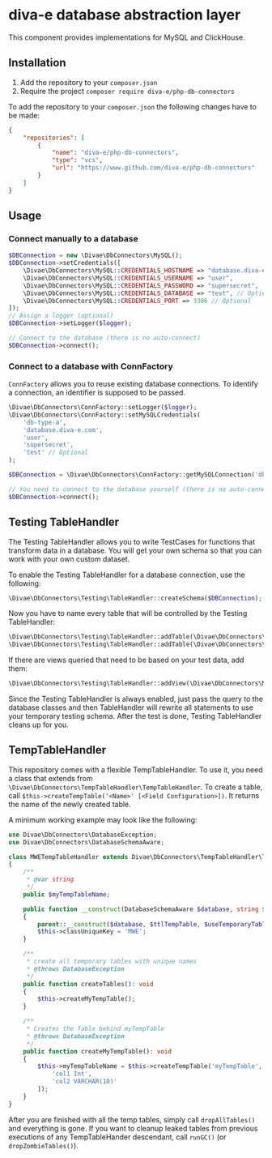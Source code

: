 # diva-e database abstraction layer

This component provides implementations for MySQL and ClickHouse.

## Installation

1. Add the repository to your `composer.json`
2. Require the project `composer require diva-e/php-db-connectors`

To add the repository to your `composer.json` the following changes have to be made:

```json
{
    "repositories": [  
        {
            "name": "diva-e/php-db-connectors",
            "type": "vcs",
            "url": "https://www.github.com/diva-e/php-db-connectors"
        }
    ]
}
```

## Usage

### Connect manually to a database

```php
$DBConnection = new \Divae\DbConnectors\MySQL();
$DBConnection->setCredentials([
    \Divae\DbConnectors\MySQL::CREDENTIALS_HOSTNAME => "database.diva-e.com",
    \Divae\DbConnectors\MySQL::CREDENTIALS_USERNAME => "user",
    \Divae\DbConnectors\MySQL::CREDENTIALS_PASSWORD => "supersecret",
    \Divae\DbConnectors\MySQL::CREDENTIALS_DATABASE => "test", // Optional
    \Divae\DbConnectors\MySQL::CREDENTIALS_PORT => 3306 // Optional
]);
// Assign a logger (optional)
$DBConnection->setLogger($logger);

// Connect to the database (there is no auto-connect)
$DBConnection->connect();
```

### Connect to a database with ConnFactory
`ConnFactory` allows you to reuse existing database connections. To identify a connection, an identifier is supposed to be passed.

```php
\Divae\DbConnectors\ConnFactory::setLogger($logger);
\Divae\DbConnectors\ConnFactory::setMySQLCredentials(
    'db-type-a',
    'database.diva-e.com',
    'user',
    'supersecret',
    'test' // Optional
);

$DBConnection = \Divae\DbConnectors\ConnFactory::getMySQLConnection('db-type-a');

// You need to connect to the database yourself (there is no auto-connect)
$DBConnection->connect();
```

## Testing TableHandler

The Testing TableHandler allows you to write TestCases for functions that transform data in a database. You
will get your own schema so that you can work with your own custom dataset.

To enable the Testing TableHandler for a database connection, use the following:

```php
\Divae\DbConnectors\Testing\TableHandler::createSchema($DBConnection);
```

Now you have to name every table that will be controlled by the Testing TableHandler:

```php
\Divae\DbConnectors\Testing\TableHandler::addTable(\Divae\DbConnectors\MySQL::class, 'Schema', 'TableName1');
\Divae\DbConnectors\Testing\TableHandler::addTable(\Divae\DbConnectors\MySQL::class, 'Schema', 'TableName2');
```

If there are views queried that need to be based on your test data, add them:

```php
\Divae\DbConnectors\Testing\TableHandler::addView(\Divae\DbConnectors\MySQL::class, 'Schema', 'ViewName');
```

Since the Testing TableHandler is always enabled, just pass the query to the database classes and then
TableHandler will rewrite all statements to use your temporary testing schema. After the test is done,
Testing TableHandler cleans up for you.

## TempTableHandler

This repository comes with a flexible TempTableHandler. To use it, you need a class that extends from
`\Divae\DbConnectors\TempTableHandler\TempTableHandler`. To create a table, call
`$this->createTempTable('<Name>' [<Field Configuration>])`. It returns the name of the newly created table.

A minimum working example may look like the following:

```php
use Divae\DbConnectors\DatabaseException;
use Divae\DbConnectors\DatabaseSchemaAware;

class MWETempTableHandler extends Divae\DbConnectors\TempTableHandler\TempTableHandler
{
    /**
     * @var string
     */
    public $myTempTableName;

    public function __construct(DatabaseSchemaAware $database, string $ttlTempTable, bool $useTemporaryTables = false)
    {
        parent::__construct($database, $ttlTempTable, $useTemporaryTables);
        $this->classUniqueKey = 'MWE';
    }

    /**
     * create all temporary tables with unique names
     * @throws DatabaseException
     */
    public function createTables(): void
    {
        $this->createMyTempTable();
    }

    /**
     * Creates the Table behind myTempTable
     * @throws DatabaseException
     */
    public function createMyTempTable(): void
    {
        $this->myTempTableName = $this->createTempTable('myTempTable', [
            'col1 Int',
            'col2 VARCHAR(10)'
        ]);
    }
}
```

After you are finished with all the temp tables, simply call `dropAllTables()` and everything is gone. If you want to
cleanup leaked tables from previous executions of any TempTableHander descendant, call
`runGC()` (or `dropZombieTables()`).